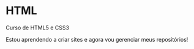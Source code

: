 # HTML
 Curso de HTML5 e CSS3

Estou aprendendo a criar sites e agora vou gerenciar meus repositórios!